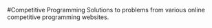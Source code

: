#Competitive Programming
Solutions to problems from various online competitive programming websites.
